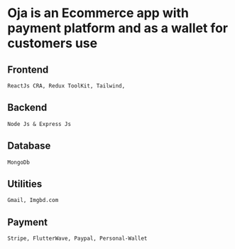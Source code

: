 # Oja is an Ecommerce app with payment platform and as a wallet for customers use


## Frontend
    ReactJs CRA, Redux ToolKit, Tailwind,

## Backend
    Node Js & Express Js

## Database
    MongoDb

## Utilities
    Gmail, Imgbd.com

## Payment
    Stripe, FlutterWave, Paypal, Personal-Wallet

